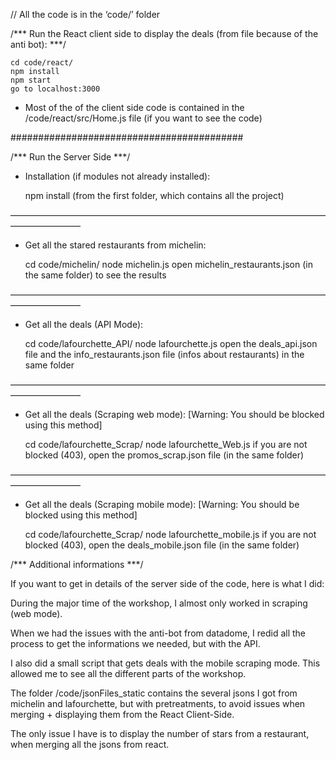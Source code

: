 // All the code is in the ‘code/’ folder


/*** Run the React client side to display the deals (from file because of the anti bot): ***/
	
	cd code/react/
	npm install
	npm start
	go to localhost:3000


* Most of the of the client side code is contained in the /code/react/src/Home.js file (if you want to see the code)


##########################################


/*** Run the Server Side ***/


* Installation (if modules not already installed):

	npm install (from the first folder, which contains all the project)

————————————————————————————————————————————


* Get all the stared restaurants from michelin:

	cd code/michelin/
	node michelin.js
	open michelin_restaurants.json (in the same folder) to see the results 


————————————————————————————————————————————


* Get all the deals (API Mode):

	cd code/lafourchette_API/
	node lafourchette.js
	open the deals_api.json file and the info_restaurants.json file (infos about restaurants) in the same folder


————————————————————————————————————————————

* Get all the deals (Scraping web mode): [Warning: You should be blocked using this method]

	cd code/lafourchette_Scrap/
	node lafourchette_Web.js
	if you are not blocked (403), open the promos_scrap.json file (in the same folder)


————————————————————————————————————————————

* Get all the deals (Scraping mobile mode): [Warning: You should be blocked using this method]

	cd code/lafourchette_Scrap/
	node lafourchette_mobile.js
	if you are not blocked (403), open the deals_mobile.json file (in the same folder)




/*** Additional informations ***/


If you want to get in details of the server side of the code, here is what I did:

During the major time of the workshop, I almost only worked in scraping (web mode).

When we had the issues with the anti-bot from datadome, I redid all the process to get the informations we needed, but with the API.

I also did a small script that gets deals with the mobile scraping mode.
This allowed me to see all the different parts of the workshop.

The folder /code/jsonFiles_static contains the several jsons I got from michelin and lafourchette, but with pretreatments, to avoid issues when merging + displaying them from the React Client-Side.

The only issue I have is to display the number of stars from a restaurant, when merging all the jsons from react.
 


